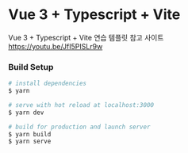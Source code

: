 # Vue 3 + Typescript + Vite

Vue 3 + Typescript + Vite 연습 템플릿
참고 사이트 https://youtu.be/JfI5PISLr9w

### Build Setup

```bash
# install dependencies
$ yarn

# serve with hot reload at localhost:3000
$ yarn dev

# build for production and launch server
$ yarn build
$ yarn serve


```
